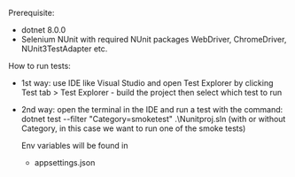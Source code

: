 Prerequisite:
- dotnet 8.0.0
- Selenium NUnit with required NUnit packages WebDriver, ChromeDriver, NUnit3TestAdapter etc.

How to run tests:
- 1st way: use IDE like Visual Studio and open Test Explorer by clicking Test tab > Test Explorer - build the project then select which test to run
- 2nd way: open the terminal in the IDE and run a test with the command: 
  dotnet test --filter "Category=smoketest" .\Nunitproj.sln (with or without Category, in this case we want to run one of the smoke tests)

  Env variables will be found in
  - appsettings.json
 
    

  

  






